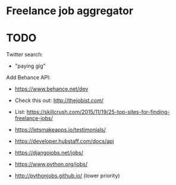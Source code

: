 
Freelance job aggregator
========================

TODO
====
Twitter search:

- "paying gig"

Add Behance API:

- https://www.behance.net/dev

- Check this out: http://thejobist.com/
- List: https://skillcrush.com/2015/11/19/25-top-sites-for-finding-freelance-jobs/

- https://letsmakeapps.io/testimonials/

- https://developer.hubstaff.com/docs/api
 
- https://djangojobs.net/jobs/
- https://www.python.org/jobs/
- http://pythonjobs.github.io/ (lower priority)
